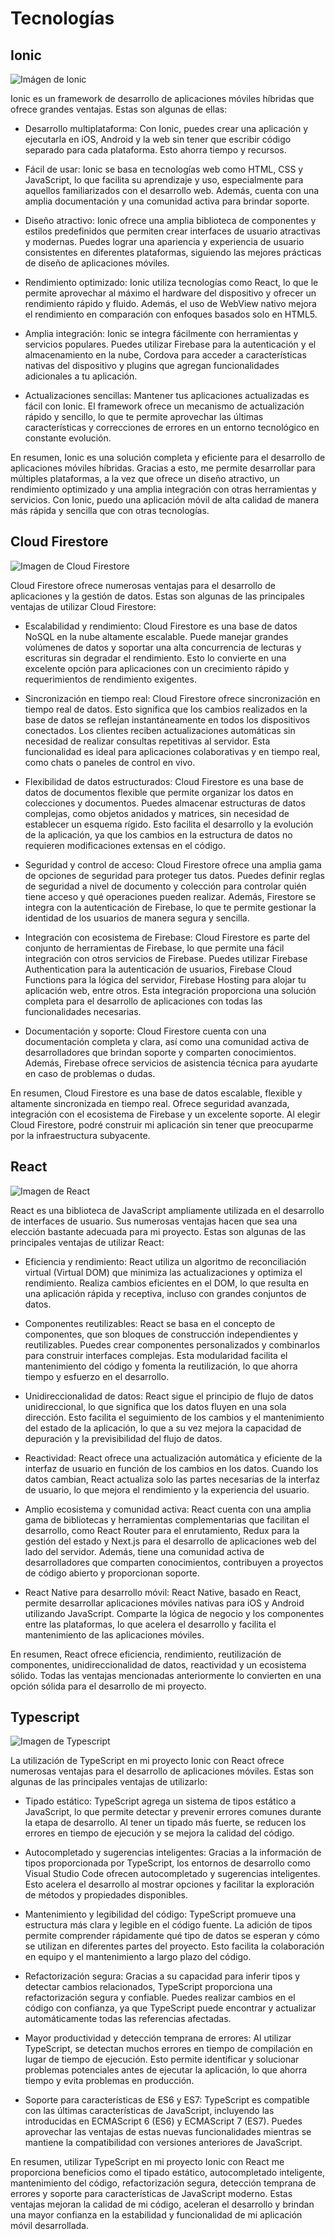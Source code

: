 # Tecnologías

## Ionic

![Imágen de Ionic](/docs/media/ionic.png)

Ionic es un framework de desarrollo de aplicaciones móviles híbridas que ofrece grandes ventajas. Estas son algunas de ellas:

* Desarrollo multiplataforma: Con Ionic, puedes crear una aplicación y ejecutarla en iOS, Android y la web sin tener que escribir código separado para cada plataforma. Esto ahorra tiempo y recursos.

* Fácil de usar: Ionic se basa en tecnologías web como HTML, CSS y JavaScript, lo que facilita su aprendizaje y uso, especialmente para aquellos familiarizados con el desarrollo web. Además, cuenta con una amplia documentación y una comunidad activa para brindar soporte.

* Diseño atractivo: Ionic ofrece una amplia biblioteca de componentes y estilos predefinidos que permiten crear interfaces de usuario atractivas y modernas. Puedes lograr una apariencia y experiencia de usuario consistentes en diferentes plataformas, siguiendo las mejores prácticas de diseño de aplicaciones móviles.

* Rendimiento optimizado: Ionic utiliza tecnologías como React, lo que le permite aprovechar al máximo el hardware del dispositivo y ofrecer un rendimiento rápido y fluido. Además, el uso de WebView nativo mejora el rendimiento en comparación con enfoques basados solo en HTML5.

* Amplia integración: Ionic se integra fácilmente con herramientas y servicios populares. Puedes utilizar Firebase para la autenticación y el almacenamiento en la nube, Cordova para acceder a características nativas del dispositivo y plugins que agregan funcionalidades adicionales a tu aplicación.

* Actualizaciones sencillas: Mantener tus aplicaciones actualizadas es fácil con Ionic. El framework ofrece un mecanismo de actualización rápido y sencillo, lo que te permite aprovechar las últimas características y correcciones de errores en un entorno tecnológico en constante evolución.

En resumen, Ionic es una solución completa y eficiente para el desarrollo de aplicaciones móviles híbridas. Gracias a esto, me permite desarrollar para múltiples plataformas, a la vez que ofrece un diseño atractivo, un rendimiento optimizado y una amplia integración con otras herramientas y servicios. Con Ionic, puedo una aplicación móvil de alta calidad de manera más rápida y sencilla que con otras tecnologías.

## Cloud Firestore

![Imagen de Cloud Firestore](/docs/media/cloudfirestore.png)

Cloud Firestore ofrece numerosas ventajas para el desarrollo de aplicaciones y la gestión de datos. Estas son algunas de las principales ventajas de utilizar Cloud Firestore:

* Escalabilidad y rendimiento: Cloud Firestore es una base de datos NoSQL en la nube altamente escalable. Puede manejar grandes volúmenes de datos y soportar una alta concurrencia de lecturas y escrituras sin degradar el rendimiento. Esto lo convierte en una excelente opción para aplicaciones con un crecimiento rápido y requerimientos de rendimiento exigentes.

* Sincronización en tiempo real: Cloud Firestore ofrece sincronización en tiempo real de datos. Esto significa que los cambios realizados en la base de datos se reflejan instantáneamente en todos los dispositivos conectados. Los clientes reciben actualizaciones automáticas sin necesidad de realizar consultas repetitivas al servidor. Esta funcionalidad es ideal para aplicaciones colaborativas y en tiempo real, como chats o paneles de control en vivo.

* Flexibilidad de datos estructurados: Cloud Firestore es una base de datos de documentos flexible que permite organizar los datos en colecciones y documentos. Puedes almacenar estructuras de datos complejas, como objetos anidados y matrices, sin necesidad de establecer un esquema rígido. Esto facilita el desarrollo y la evolución de la aplicación, ya que los cambios en la estructura de datos no requieren modificaciones extensas en el código. 

* Seguridad y control de acceso: Cloud Firestore ofrece una amplia gama de opciones de seguridad para proteger tus datos. Puedes definir reglas de seguridad a nivel de documento y colección para controlar quién tiene acceso y qué operaciones pueden realizar. Además, Firestore se integra con la autenticación de Firebase, lo que te permite gestionar la identidad de los usuarios de manera segura y sencilla.

* Integración con ecosistema de Firebase: Cloud Firestore es parte del conjunto de herramientas de Firebase, lo que permite una fácil integración con otros servicios de Firebase. Puedes utilizar Firebase Authentication para la autenticación de usuarios, Firebase Cloud Functions para la lógica del servidor, Firebase Hosting para alojar tu aplicación web, entre otros. Esta integración proporciona una solución completa para el desarrollo de aplicaciones con todas las funcionalidades necesarias.

* Documentación y soporte: Cloud Firestore cuenta con una documentación completa y clara, así como una comunidad activa de desarrolladores que brindan soporte y comparten conocimientos. Además, Firebase ofrece servicios de asistencia técnica para ayudarte en caso de problemas o dudas.

En resumen, Cloud Firestore es una base de datos escalable, flexible y altamente sincronizada en tiempo real. Ofrece seguridad avanzada, integración con el ecosistema de Firebase y un excelente soporte. Al elegir Cloud Firestore, podré construir mi aplicación sin tener que preocuparme por la infraestructura subyacente.

## React

![Imagen de React](/docs/media/react.jpg)

React es una biblioteca de JavaScript ampliamente utilizada en el desarrollo de interfaces de usuario. Sus numerosas ventajas hacen que sea una elección bastante adecuada para mi proyecto. Estas son algunas de las principales ventajas de utilizar React:

* Eficiencia y rendimiento: React utiliza un algoritmo de reconciliación virtual (Virtual DOM) que minimiza las actualizaciones y optimiza el rendimiento. Realiza cambios eficientes en el DOM, lo que resulta en una aplicación rápida y receptiva, incluso con grandes conjuntos de datos.

* Componentes reutilizables: React se basa en el concepto de componentes, que son bloques de construcción independientes y reutilizables. Puedes crear componentes personalizados y combinarlos para construir interfaces complejas. Esta modularidad facilita el mantenimiento del código y fomenta la reutilización, lo que ahorra tiempo y esfuerzo en el desarrollo.

* Unidireccionalidad de datos: React sigue el principio de flujo de datos unidireccional, lo que significa que los datos fluyen en una sola dirección. Esto facilita el seguimiento de los cambios y el mantenimiento del estado de la aplicación, lo que a su vez mejora la capacidad de depuración y la previsibilidad del flujo de datos.

* Reactividad: React ofrece una actualización automática y eficiente de la interfaz de usuario en función de los cambios en los datos. Cuando los datos cambian, React actualiza solo las partes necesarias de la interfaz de usuario, lo que mejora el rendimiento y la experiencia del usuario.

* Amplio ecosistema y comunidad activa: React cuenta con una amplia gama de bibliotecas y herramientas complementarias que facilitan el desarrollo, como React Router para el enrutamiento, Redux para la gestión del estado y Next.js para el desarrollo de aplicaciones web del lado del servidor. Además, tiene una comunidad activa de desarrolladores que comparten conocimientos, contribuyen a proyectos de código abierto y proporcionan soporte.

* React Native para desarrollo móvil: React Native, basado en React, permite desarrollar aplicaciones móviles nativas para iOS y Android utilizando JavaScript. Comparte la lógica de negocio y los componentes entre las plataformas, lo que acelera el desarrollo y facilita el mantenimiento de las aplicaciones móviles.

En resumen, React ofrece eficiencia, rendimiento, reutilización de componentes, unidireccionalidad de datos, reactividad y un ecosistema sólido. Todas las ventajas mencionadas anteriormente lo convierten en una opción sólida para el desarrollo de mi proyecto.

## Typescript

![Imagen de Typescript](/docs/media/typescript.png)

La utilización de TypeScript en mi proyecto Ionic con React ofrece numerosas ventajas para el desarrollo de aplicaciones móviles. Estas son algunas de las principales ventajas de utilizarlo:

* Tipado estático: TypeScript agrega un sistema de tipos estático a JavaScript, lo que permite detectar y prevenir errores comunes durante la etapa de desarrollo. Al tener un tipado más fuerte, se reducen los errores en tiempo de ejecución y se mejora la calidad del código.

* Autocompletado y sugerencias inteligentes: Gracias a la información de tipos proporcionada por TypeScript, los entornos de desarrollo como Visual Studio Code ofrecen autocompletado y sugerencias inteligentes. Esto acelera el desarrollo al mostrar opciones y facilitar la exploración de métodos y propiedades disponibles.

* Mantenimiento y legibilidad del código: TypeScript promueve una estructura más clara y legible en el código fuente. La adición de tipos permite comprender rápidamente qué tipo de datos se esperan y cómo se utilizan en diferentes partes del proyecto. Esto facilita la colaboración en equipo y el mantenimiento a largo plazo del código.

* Refactorización segura: Gracias a su capacidad para inferir tipos y detectar cambios relacionados, TypeScript proporciona una refactorización segura y confiable. Puedes realizar cambios en el código con confianza, ya que TypeScript puede encontrar y actualizar automáticamente todas las referencias afectadas.

* Mayor productividad y detección temprana de errores: Al utilizar TypeScript, se detectan muchos errores en tiempo de compilación en lugar de tiempo de ejecución. Esto permite identificar y solucionar problemas potenciales antes de ejecutar la aplicación, lo que ahorra tiempo y evita problemas en producción.

* Soporte para características de ES6 y ES7: TypeScript es compatible con las últimas características de JavaScript, incluyendo las introducidas en ECMAScript 6 (ES6) y ECMAScript 7 (ES7). Puedes aprovechar las ventajas de estas nuevas funcionalidades mientras se mantiene la compatibilidad con versiones anteriores de JavaScript.

En resumen, utilizar TypeScript en mi proyecto Ionic con React me proporciona beneficios como el tipado estático, autocompletado inteligente, mantenimiento del código, refactorización segura, detección temprana de errores y soporte para características de JavaScript moderno. Estas ventajas mejoran la calidad de mi código, aceleran el desarrollo y brindan una mayor confianza en la estabilidad y funcionalidad de mi aplicación móvil desarrollada.

